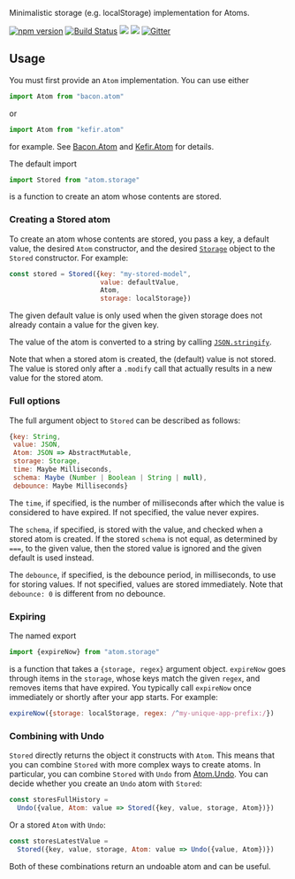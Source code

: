 Minimalistic storage (e.g. localStorage) implementation for Atoms.

[![npm version](https://badge.fury.io/js/atom.storage.svg)](http://badge.fury.io/js/atom.storage) [![Build Status](https://travis-ci.org/calmm-js/atom.storage.svg?branch=master)](https://travis-ci.org/calmm-js/atom.storage) [![](https://david-dm.org/calmm-js/atom.storage.svg)](https://david-dm.org/calmm-js/atom.storage) [![](https://david-dm.org/calmm-js/atom.storage/dev-status.svg)](https://david-dm.org/calmm-js/atom.storage#info=devDependencies) [![Gitter](https://img.shields.io/gitter/room/calmm-js/chat.js.svg?style=flat-square)](https://gitter.im/calmm-js/chat)

## Usage

You must first provide an `Atom` implementation.  You can use either

```js
import Atom from "bacon.atom"
```

or

```js
import Atom from "kefir.atom"
```

for example.  See [Bacon.Atom](https://github.com/calmm-js/bacon.atom) and
[Kefir.Atom](https://github.com/calmm-js/kefir.atom) for details.

The default import

```js
import Stored from "atom.storage"
```

is a function to create an atom whose contents are stored.

### Creating a Stored atom

To create an atom whose contents are stored, you pass a key, a default value,
the desired `Atom` constructor, and the desired
[`Storage`](https://developer.mozilla.org/en-US/docs/Web/API/Storage) object to
the `Stored` constructor.  For example:

```js
const stored = Stored({key: "my-stored-model",
                       value: defaultValue,
                       Atom,
                       storage: localStorage})
```

The given default value is only used when the given storage does not already
contain a value for the given key.

The value of the atom is converted to a string by calling
[`JSON.stringify`](https://developer.mozilla.org/en/docs/Web/JavaScript/Reference/Global_Objects/JSON/stringify).

Note that when a stored atom is created, the (default) value is not stored.  The
value is stored only after a `.modify` call that actually results in a new value
for the stored atom.

### Full options

The full argument object to `Stored` can be described as follows:

```js
{key: String,
 value: JSON,
 Atom: JSON => AbstractMutable,
 storage: Storage,
 time: Maybe Milliseconds,
 schema: Maybe (Number | Boolean | String | null),
 debounce: Maybe Milliseconds}
```

The `time`, if specified, is the number of milliseconds after which the value is
considered to have expired.  If not specified, the value never expires.

The `schema`, if specified, is stored with the value, and checked when a stored
atom is created.  If the stored `schema` is not equal, as determined by `===`,
to the given value, then the stored value is ignored and the given default is
used instead.

The `debounce`, if specified, is the debounce period, in milliseconds, to use
for storing values.  If not specified, values are stored immediately.  Note that
`debounce: 0` is different from no debounce.

### Expiring

The named export

```js
import {expireNow} from "atom.storage"
```

is a function that takes a `{storage, regex}` argument object.  `expireNow` goes
through items in the `storage`, whose keys match the given `regex`, and removes
items that have expired.  You typically call `expireNow` once immediately or
shortly after your app starts.  For example:

```js
expireNow({storage: localStorage, regex: /^my-unique-app-prefix:/})
```

### Combining with Undo

`Stored` directly returns the object it constructs with `Atom`.  This means that
you can combine `Stored` with more complex ways to create atoms.  In particular,
you can combine `Stored` with `Undo` from
[Atom.Undo](https://github.com/calmm-js/atom.undo).  You can decide whether you
create an `Undo` atom with `Stored`:

```js
const storesFullHistory =
  Undo({value, Atom: value => Stored({key, value, storage, Atom})})
```

Or a stored `Atom` with `Undo`:

```js
const storesLatestValue =
  Stored({key, value, storage, Atom: value => Undo({value, Atom})})
```

Both of these combinations return an undoable atom and can be useful.
